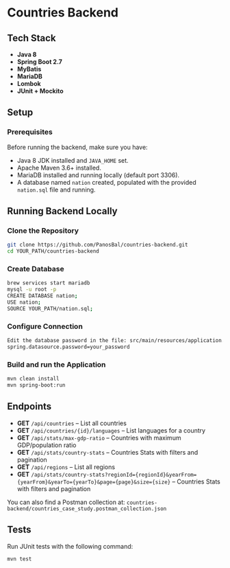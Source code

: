 # Countries Backend

##  Tech Stack
- **Java 8**
- **Spring Boot 2.7**
- **MyBatis**
- **MariaDB**
- **Lombok**
- **JUnit + Mockito**

## Setup
### Prerequisites
Before running the backend, make sure you have:

- Java 8 JDK installed and `JAVA_HOME` set.
- Apache Maven 3.6+ installed.
- MariaDB installed and running locally (default port 3306).
- A database named `nation` created, populated with the provided `nation.sql` file and running.

## Running Backend Locally

### Clone the Repository

```bash
git clone https://github.com/PanosBal/countries-backend.git
cd YOUR_PATH/countries-backend
```
### Create Database
```bash
brew services start mariadb
mysql -u root -p
CREATE DATABASE nation;
USE nation;
SOURCE YOUR_PATH/nation.sql;
```

### Configure Connection
```bash
Edit the database password in the file: src/main/resources/application.properties
spring.datasource.password=your_password
```

### Build and run the Application
```bash
mvn clean install
mvn spring-boot:run
```
## Endpoints

- **GET** `/api/countries` – List all countries
- **GET** `/api/countries/{id}/languages` – List languages for a country
- **GET** `/api/stats/max-gdp-ratio` – Countries with maximum GDP/population ratio
- **GET** `/api/stats/country-stats` – Countries Stats with filters and pagination
- **GET** `/api/regions` – List all regions
- **GET** `/api/stats/country-stats?regionId={regionId}&yearFrom={yearFrom}&yearTo={yearTo}&page={page}&size={size}` – Countries Stats with filters and pagination

You can also find a Postman collection at: 
`countries-backend/countries_case_study.postman_collection.json`

## Tests

Run JUnit tests with the following command:

```bash
mvn test
```